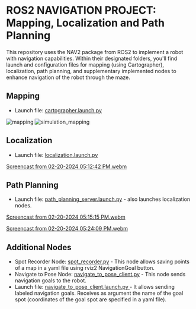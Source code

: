 # ROS2 NAVIGATION PROJECT: Mapping, Localization and Path Planning 

This repository uses the NAV2 package from ROS2 to implement a robot with navigation capabilities. Within their designated folders, you'll find launch and configuration files for mapping (using Cartographer), localization, path planning, and supplementary implemented nodes to enhance navigation of the robot through the maze.

## Mapping
* Launch file: [cartographer.launch.py](https://github.com/RonaldoCD/ROS2-Mapping-Localization-and-Path-Planning/blob/main/project_mapping/launch/cartographer.launch.py)

![mapping](https://github.com/RonaldoCD/ROS2-Mapping-Localization-and-Path-Planning/assets/73918490/2c6deb6e-feaa-4b17-8046-946461cae061) ![simulation_mapping](https://github.com/RonaldoCD/ROS2-Mapping-Localization-and-Path-Planning/assets/73918490/7668a76f-5182-48bd-ac05-8b594b36f0f8)

## Localization

* Launch file: [localization.launch.py](https://github.com/RonaldoCD/ROS2-Mapping-Localization-and-Path-Planning/blob/main/project_localization/launch/localization.launch.py)

[Screencast from 02-20-2024 05:12:42 PM.webm](https://github.com/RonaldoCD/ROS2-Mapping-Localization-and-Path-Planning/assets/73918490/35c4cf87-640a-4c39-a557-45c341621054)

## Path Planning

* Launch file: [path_planning_server.launch.py](https://github.com/RonaldoCD/ROS2-Mapping-Localization-and-Path-Planning/blob/main/project_path_planning/launch/path_planning_server.launch.py) - also launches localization nodes.

[Screencast from 02-20-2024 05:15:15 PM.webm](https://github.com/RonaldoCD/ROS2-Mapping-Localization-and-Path-Planning/assets/73918490/ab06a889-b13f-4b52-8921-08d075a67d7c)

[Screencast from 02-20-2024 05:24:09 PM.webm](https://github.com/RonaldoCD/ROS2-Mapping-Localization-and-Path-Planning/assets/73918490/fbe7bec8-0225-4120-ac11-36e743ff194c)

## Additional Nodes

* Spot Recorder Node: [spot_recorder.py](https://github.com/RonaldoCD/ROS2-Mapping-Localization-and-Path-Planning/blob/main/project_path_planning/project_path_planning/spot_recorder.py) - This node allows saving points of a map in a yaml file using rviz2 NavigationGoal button. 
* Navigate to Pose Node: [navigate_to_pose_client.py](https://github.com/RonaldoCD/ROS2-Mapping-Localization-and-Path-Planning/blob/main/project_path_planning/project_path_planning/navigate_to_pose_client.py) - This node sends navigation goals to the robot.
* Launch file: [navigate_to_pose_client.launch.py
](https://github.com/RonaldoCD/ROS2-Mapping-Localization-and-Path-Planning/blob/main/project_path_planning/launch/navigate_to_pose_client.launch.py) - It allows sending labeled navigation goals. Receives as argument the name of the goal spot (coordinates of the goal spot are specified in a yaml file). 

